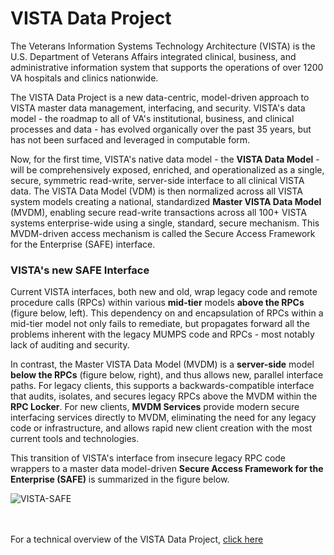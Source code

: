 
# VISTA Data Project

The Veterans Information Systems Technology Architecture (VISTA) is the U.S. Department of Veterans Affairs integrated clinical, business, and administrative information system that supports the operations of over 1200 VA hospitals and clinics nationwide.  

The VISTA Data Project is a new data-centric, model-driven approach to VISTA master data management, interfacing, and security.  VISTA's data model - the roadmap to all of VA's institutional, business, and clinical processes and data - has evolved organically over the past 35 years, but has not been surfaced and leveraged in computable form. 

Now, for the first time, VISTA's native data model - the **VISTA Data Model** - will be comprehensively exposed, enriched, and operationalized as a single, secure, symmetric read-write, server-side interface to all clinical VISTA data.  The VISTA Data Model (VDM) is then normalized across all VISTA system models creating a national, standardized __Master VISTA Data Model__ (MVDM), enabling secure read-write transactions across all 100+ VISTA systems enterprise-wide using a single, standard, secure mechanism. This MVDM-driven access mechanism is called the Secure Access Framework for the Enterprise (SAFE) interface.


### VISTA's new SAFE Interface

Current VISTA interfaces, both new and old, wrap legacy code and remote procedure calls (RPCs) within various __mid-tier__  models __above the RPCs__ (figure below, left). This dependency on and encapsulation of RPCs within a mid-tier model not only fails to remediate, but propagates forward all the problems inherent with the legacy MUMPS code and RPCs - most notably lack of auditing and security.

In contrast, the Master VISTA Data Model (MVDM) is a __server-side__ model  __below the RPCs__ (figure below, right), and thus allows new, parallel interface paths. For legacy clients, this supports a backwards-compatible interface that audits, isolates, and secures legacy RPCs above the MVDM within the __RPC Locker__. For  new clients, __MVDM Services__ provide modern secure interfacing services directly to MVDM, eliminating the need for any legacy code or infrastructure, and allows rapid new client creation with the most current tools and technologies. 

This transition of VISTA's interface from insecure legacy RPC code wrappers to a master data model-driven __Secure Access Framework for the Enterprise (SAFE)__ is summarized in the figure below.


![VISTA-SAFE](https://github.com/vistadataproject/documents/blob/master/images/VISTA-SAFE-20170207b.png)
<br><br><br>

For a technical overview of the VISTA Data Project, [click here](https://github.com/vistadataproject/documents/tree/master/Background)


